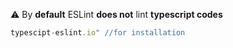 ⚠️ By **default** ESLint **does not** lint **typescript codes**

```js
typescipt-eslint.io" //for installation


```
